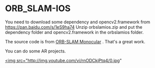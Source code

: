 # ORB_SLAM-IOS
You need to download some dependency and opencv2.framework from
https://pan.baidu.com/s/1eS9ha74
Unzip orbslamios.zip and put the dependency folder and opencv2.framework in the orbslamios folder.

The source code is from [ORB-SLAM Monocular](https://github.com/raulmur/ORB_SLAM) . That's a great work.

You can do some AR projects.

<a href="https://www.youtube.com/watch?v=rnODCkjPtq4
" target="_blank"><img src="http://img.youtube.com/vi/rnODCkjPtq4/0.jpg"
